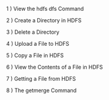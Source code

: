 1 ) View the hdfs dfs Command 


2 ) Create a Directory in HDFS

3 ) Delete a Directory 

4 ) Upload a File to HDFS 

5 ) Copy a File in HDFS 

6 ) View the Contents of a File in HDFS 

7 ) Getting a File from HDFS 

8 ) The getmerge Command 

